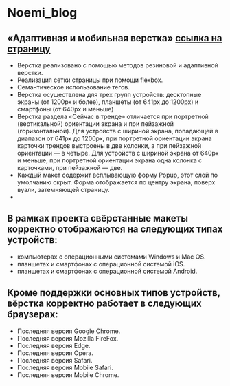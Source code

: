 # Noemi_blog  
## «Адаптивная и мобильная верстка» [ссылка на страницу](https://nfdmitry.github.io/Noemi_blog/)

- Верстка реализовано с помощью методов резиновой и адаптивной верстки.
- Реализация сетки страницы при помощи flexbox.
- Семантическое использование тегов.
- Верстка осуществлена для трех групп устройств: десктопные экраны (от 1200px и более), планшеты (от 641px до 1200px) и смартфоны (от 640px и меньше)
- Верстка раздела «Сейчас в тренде» отличается при портретной (вертикальной) ориентации экрана и при пейзажной (горизонтальной). Для устройств с шириной экрана, попадающей в диапазон от 641px до 1200px, при портретной ориентации экрана карточки трендов выстроены в две колонки, а при пейзажной ориентации — в четыре. Для устройств с шириной экрана от 640px и меньше, при портретной ориентации экрана одна колонка с карточками, при пейзажной — две.
- Каждый макет содержит всплывающую форму Popup, этот слой по умолчанию скрыт. Форма отображается по центру экрана, поверх вуали, затемняющей страницу.
- 
## В рамках проекта свёрстанные макеты корректно отображаются на следующих типах устройств:
- компьютерах с операционными системами Windows и Mac OS.
- планшетах и смартфонах с операционной системой iOS.
- планшетах и смартфонах с операционной системой Android.

## Кроме поддержки основных типов устройств, вёрстка корректно работает в следующих браузерах:
- Последняя версия Google Chrome.
- Последняя версия Mozilla FireFox.
- Последняя версия Edge.
- Последняя версия Opera.
- Последняя версия Safari.
- Последняя версия Mobile Safari.
- Последняя версия Mobile Chrome.
